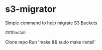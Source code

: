 s3-migrator
===========
Simple command to help migrate S3 Buckets

###Install

Clone repo Run 'make && sudo make install'
